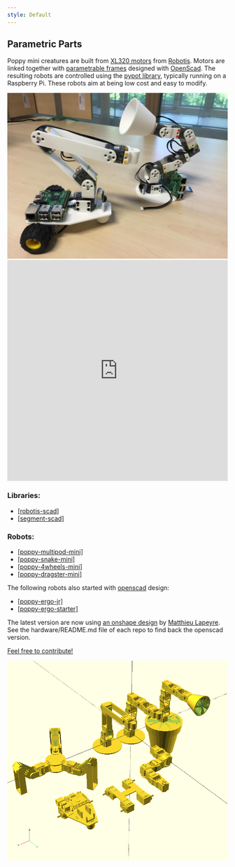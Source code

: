 ```yaml
---
style: Default
---
```


## Parametric Parts

Poppy mini creatures are built from [XL320 motors](http://support.robotis.com/en/product/dynamixel/xl-series/xl-320.htm) from [Robotis](http://en.robotis.com/index/). Motors are linked together with [parametrable frames](https://github.com/jgrizou/robotis-scad) designed with [OpenScad](http://www.openscad.org/). The resulting robots are controlled using the [pypot library](https://github.com/poppy-project/pypot), typically running on a Raspberry Pi. These robots aim at being low cost and easy to modify.

<div class="row">
  <div class="col-md-7""> <img src="img/ergojr.jpg" class="img-responsive center-block"> </div>
  <div class="col-md-5">
  <style>.embed-container {position: relative; padding-bottom: 100%; height: 0; overflow: hidden;} .embed-container iframe, .embed-container object, .embed-container embed { position: absolute; top: 0; left: 0; width: 100%; height: 100%; }</style><div class='embed-container'><iframe width='100%' src='https://vine.co/v/OxlTF6inWpV/embed/simple' frameborder='0' scrolling='no' allowtransparency='true'></iframe><script async src='//platform.vine.co/static/scripts/embed.js' charset='utf-8'></script></div>  
  </div>
</div>


### Libraries:

- [[robotis-scad]](https://github.com/jgrizou/robotis-scad)
- [[segment-scad]](https://github.com/jgrizou/segment-scad)

### Robots:

- [[poppy-multipod-mini]](https://github.com/poppy-project/poppy-multipod-mini)
- [[poppy-snake-mini]](https://github.com/poppy-project/poppy-snake-mini)
- [[poppy-4wheels-mini]](https://github.com/poppy-project/poppy-4wheels-mini)
- [[poppy-dragster-mini]](https://github.com/poppy-project/poppy-dragster-mini)

The following robots also started with [openscad](http://www.openscad.org/) design:

- [[poppy-ergo-jr]](https://github.com/poppy-project/poppy-ergo-jr)
- [[poppy-ergo-starter]](https://github.com/poppy-project/poppy-ergo-starter)

The latest version are now using [an onshape design](https://www.onshape.com/) by [Matthieu Lapeyre](https://github.com/matthieu-lapeyre). See the hardware/README.md file of each repo to find back the openscad version.

[Feel free to contribute!](https://forum.poppy-project.org/t/cfc-extending-the-poppy-mini-family-we-need-your-help/1346)

<img src="img/poppy_mini_familly.png" class="img-responsive center-block">
